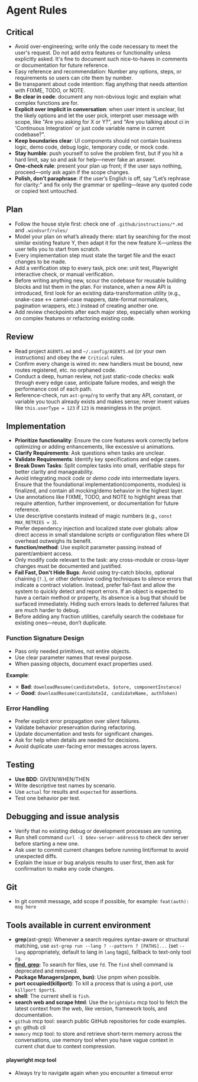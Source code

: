 # Agent Rules

## Critical

- Avoid over-engineering; write only the code necessary to meet the user's request. Do not add extra features or functionality unless explicitly asked. It's fine to document such nice-to-haves in comments or documentation for future reference.
- Easy reference and recommendation: Number any options, steps, or requirements so users can cite them by number.
- Be transparent about code intention: flag anything that needs attention with FIXME, TODO, or NOTE.
- **Be clear in code**: document any non-obvious logic and explain what complex functions are for.
- **Explicit over implicit in conversation**: when user intent is unclear, list the likely options and let the user pick, interpret user message with scope, like "Are you asking for X or Y?", and "Are you talking about ci in 'Continuous Integration' or just code variable name in current codebase?".
- **Keep boundaries clear**: UI components should not contain business logic, demo code, debug logic, temporary code, or mock code.
- **Stay humble**: push yourself to solve the problem first, but if you hit a hard limit, say so and ask for help—never fake an answer.
- **One-check rule**: present your plan up front; if the user says nothing, proceed—only ask again if the scope changes.
- **Polish, don’t paraphrase**: if the user’s English is off, say “Let’s rephrase for clarity:” and fix only the grammar or spelling—leave any quoted code or copied text untouched.

## Plan

- Follow the house style first: check one of `.github/instructions/*.md` and `.windsurf/rules/`
- Model your plan on what’s already there: start by searching for the most similar existing feature Y, then adapt it for the new feature X—unless the user tells you to start from scratch.
- Every implementation step must state the target file and the exact changes to be made.
- Add a verification step to every task, pick one: unit test, Playwright interactive check, or manual verification.
- Before writing anything new, scour the codebase for reusable building blocks and list them in the plan. For instance, when a new API is introduced, first look for an existing data-transformation utility (e.g., snake-case ↔ camel-case mappers, date-format normalizers, pagination wrappers, etc.) instead of creating another one.
- Add review checkpoints after each major step, especially when working on complex features or refactoring existing code.

## Review

- Read project `AGENTS.md` and `~/.config/AGENTS.md` (or your own instructions) and obey the `## Critical` rules.
- Confirm every change is wired in: new handlers must be bound, new routes registered, etc. no orphaned code.
- Conduct a deep, human review, not just static-code checks: walk through every edge case, anticipate failure modes, and weigh the performance cost of each path.
- Reference-check, run `ast-grep`/`rg` to verify that any API, constant, or variable you touch already exists and makes sense; never invent values like `this.userType = 123` if `123` is meaningless in the project.

## Implementation

- **Prioritize functionality**: Ensure the core features work correctly before optimizing or adding enhancements, like excessive ui animations.
- **Clarify Requirements**: Ask questions when tasks are unclear.
- **Validate Requirements**: Identify key specifications and edge cases.
- **Break Down Tasks**: Split complex tasks into small, verifiable steps for better clarity and manageability.
- Avoid integrating _mock code_ or _demo code_ into intermediate layers. Ensure that the foundational implementation(components, modules) is finalized, and contain all mocking/demo behavior in the highest layer.
- Use annotations like FIXME, TODO, and NOTE to highlight areas that require attention, further improvement, or documentation for future reference.
- Use descriptive constants instead of magic numbers (e.g., `const MAX_RETRIES = 3`).
- Prefer dependency injection and localized state over globals: allow direct access in small standalone scripts or configuration files where DI overhead outweighs its benefit.
- **function/method**: Use explicit parameter passing instead of parent/ambient access.
- Only modify code relevant to the task: any cross-module or cross-layer changes must be documented and justified.
- **Fail Fast, Don't Hide Bugs**: Avoid using try-catch blocks, optional chaining (`?.`), or other defensive coding techniques to silence errors that indicate a contract violation. Instead, prefer fail-fast and allow the system to quickly detect and report errors. If an object is expected to have a certain method or property, its absence is a bug that should be surfaced immediately. Hiding such errors leads to deferred failures that are much harder to debug.
- Before adding any fraction utilities, carefully search the codebase for existing ones—reuse, don’t duplicate.

### Function Signature Design

- Pass only needed primitives, not entire objects.
- Use clear parameter names that reveal purpose.
- When passing objects, document exact properties used.

**Example**:
- ✗ **Bad**: `downloadResume(candidateData, $store, componentInstance)`
- ✓ **Good**: `downloadResume(candidateId, candidateName, authToken)`

### Error Handling

- Prefer explicit error propagation over silent failures.
- Validate behavior preservation during refactoring.
- Update documentation and tests for significant changes.
- Ask for help when details are needed for decisions.
- Avoid duplicate user-facing error messages across layers.

## Testing

- **Use BDD**: GIVEN/WHEN/THEN
- Write descriptive test names by scenario.
- Use `actual` for results and `expected` for assertions.
- Test one behavior per test.

## Debugging and issue analysis

- Verify that no existing debug or development processes are running.
- Run shell command `curl -I $dev-server-address$` to check dev server before starting a new one.
- Ask user to commit current changes before running lint/format to avoid unexpected diffs.
- Explain the issue or bug analysis results to user first, then ask for confirmation to make any code changes.

## Git 

- In git commit message, add scope if possible, for example: `feat(auth): msg here`

## Tools available in current environment

- **grep**(ast-grep): Whenever a search requires syntax-aware or structural matching, use `ast-grep run --lang ? --pattern ? [PATHS]...` (set `--lang` appropriately, default to lang in `lang` tags), fallback to text-only tool `rg`.
- **[find, grep](fd,rg)**: To search for files, use `fd`. The `find` shell command is deprecated and removed.
- **Package Managers(pnpm, bun)**: Use pnpm when possible.
- **port occupied(killport)**: To kill a process that is using a port, use `killport $port$`.
- **shell**: The current shell is `fish`.
- **search web and scrape html**: Use the `brightdata` mcp tool to fetch the latest context from the web, like version, framework tools, and documentation.
- `github` mcp tool: search public GitHub repositories for code examples.
- `gh`: github cli
- `memory` mcp tool: to store and retrieve short-term memory across the conversations, use memory tool when you have vague context in current chat due to context compression.

#### playwright mcp tool

- Always try to navigate again when you encounter a timeout error
